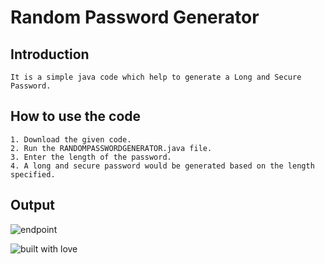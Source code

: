 # Random Password Generator

## Introduction
```
It is a simple java code which help to generate a Long and Secure Password.
```


## How to use the code
```
1. Download the given code.
2. Run the RANDOMPASSWORDGENERATOR.java file.
3. Enter the length of the password.
4. A long and secure password would be generated based on the length specified.
```
## Output

![endpoint](https://github.com/KamalAres/Hacking-Scripts/tree/main/Java/RandomPasswordGenerator/images/image1.png)

![built with love](https://forthebadge.com/images/badges/built-with-love.svg)

